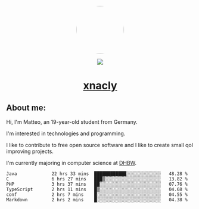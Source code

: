 <p align="center">
  <img style="border-radius: 100px" width="128" height="128" src="https://avatars.githubusercontent.com/u/47723417?v=4"/>
</p>
<p align="center">
  <img src="https://komarev.com/ghpvc/?username=xnacly&&style=flat-square"/>
</p>

<h1 align="center"><a href="https://xnacly.me/"> xnacly</a> </h1>

<h2> About me:</h2>

<p>Hi, I'm Matteo, an 19-year-old student from Germany. </p>
<p>I'm interested in technologies and programming.</p>
<p>I like to contribute to free open source software and I like to create small qol improving projects.</p>
<p>I'm currently majoring in computer science at <a href="https://www.dhbw.de/startseite">DHBW</a>.</p>

<!--START_SECTION:waka-->

```text
Java             22 hrs 33 mins  ████████████░░░░░░░░░░░░░   48.28 %
C                6 hrs 27 mins   ███▒░░░░░░░░░░░░░░░░░░░░░   13.82 %
PHP              3 hrs 37 mins   ██░░░░░░░░░░░░░░░░░░░░░░░   07.76 %
TypeScript       2 hrs 11 mins   █▒░░░░░░░░░░░░░░░░░░░░░░░   04.68 %
conf             2 hrs 7 mins    █░░░░░░░░░░░░░░░░░░░░░░░░   04.55 %
Markdown         2 hrs 2 mins    █░░░░░░░░░░░░░░░░░░░░░░░░   04.38 %
```

<!--END_SECTION:waka-->
